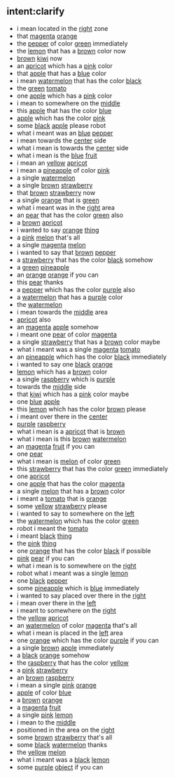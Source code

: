 ## intent:clarify
- i mean located in the [right](placement) zone
- that [magenta](object_color) [orange](object_name)
- the [pepper](object_name) of color [green](object_color) immediately
- the [lemon](object_name) that has a [brown](object_color) color now
- [brown](object_color) [kiwi](object_name) now
- an [apricot](object_name) which has a [pink](object_color) color
- that [apple](object_name) that has a [blue](object_color) color
- i mean [watermelon](object_name) that has the color [black](object_color)
- the [green](object_color) [tomato](object_name)
- one [apple](object_name) which has a [pink](object_color) color
- i mean to somewhere on the [middle](placement)
- this [apple](object_name) that has the color [blue](object_color)
- [apple](object_name) which has the color [pink](object_color)
- some [black](object_color) [apple](object_name) please robot
- what i meant was an [blue](object_color) [pepper](object_name)
- i mean towards the [center](placement) side
- what i mean is towards the [center](placement) side
- what i mean is the [blue](object_color) [fruit](undefined_object)
- i mean an [yellow](object_color) [apricot](object_name)
- i mean a [pineapple](object_name) of color [pink](object_color)
- a single [watermelon](object_name)
- a single [brown](object_color) [strawberry](object_name)
- that [brown](object_color) [strawberry](object_name) now
- a single [orange](object_name) that is [green](object_color)
- what i meant was in the [right](placement) area
- an [pear](object_name) that has the color [green](object_color) also
- a [brown](object_color) [apricot](object_name)
- i wanted to say [orange](object_color) [thing](undefined_object)
- a [pink](object_color) [melon](object_name) that's all
- a single [magenta](object_color) [melon](object_name)
- i wanted to say that [brown](object_color) [pepper](object_name)
- a [strawberry](object_name) that has the color [black](object_color) somehow
- a [green](object_color) [pineapple](object_name)
- an [orange](object_color) [orange](object_name) if you can
- this [pear](object_name) thanks
- a [pepper](object_name) which has the color [purple](object_color) also
- a [watermelon](object_name) that has a [purple](object_color) color
- the [watermelon](object_name)
- i mean towards the [middle](placement) area
- [apricot](object_name) also
- an [magenta](object_color) [apple](object_name) somehow
- i meant one [pear](object_name) of color [magenta](object_color)
- a single [strawberry](object_name) that has a [brown](object_color) color maybe
- what i meant was a single [magenta](object_color) [tomato](object_name)
- an [pineapple](object_name) which has the color [black](object_color) immediately
- i wanted to say one [black](object_color) [orange](object_name)
- [lemon](object_name) which has a [brown](object_color) color
- a single [raspberry](object_name) which is [purple](object_color)
- towards the [middle](placement) side
- that [kiwi](object_name) which has a [pink](object_color) color maybe
- one [blue](object_color) [apple](object_name)
- this [lemon](object_name) which has the color [brown](object_color) please
- i meant over there in the [center](placement)
- [purple](object_color) [raspberry](object_name)
- what i mean is a [apricot](object_name) that is [brown](object_color)
- what i mean is this [brown](object_color) [watermelon](object_name)
- an [magenta](object_color) [fruit](undefined_object) if you can
- one [pear](object_name)
- what i mean is [melon](object_name) of color [green](object_color)
- this [strawberry](object_name) that has the color [green](object_color) immediately
- one [apricot](object_name)
- one [apple](object_name) that has the color [magenta](object_color)
- a single [melon](object_name) that has a [brown](object_color) color
- i meant a [tomato](object_name) that is [orange](object_color)
- some [yellow](object_color) [strawberry](object_name) please
- i wanted to say to somewhere on the [left](placement)
- the [watermelon](object_name) which has the color [green](object_color)
- robot i meant the [tomato](object_name)
- i meant [black](object_color) [thing](undefined_object)
- the [pink](object_color) [thing](undefined_object)
- one [orange](object_name) that has the color [black](object_color) if possible
- [pink](object_color) [pear](object_name) if you can
- what i mean is to somewhere on the [right](placement)
- robot what i meant was a single [lemon](object_name)
- one [black](object_color) [pepper](object_name)
- some [pineapple](object_name) which is [blue](object_color) immediately
- i wanted to say placed over there in the [right](placement)
- i mean over there in the [left](placement)
- i meant to somewhere on the [right](placement)
- the [yellow](object_color) [apricot](object_name)
- an [watermelon](object_name) of color [magenta](object_color) that's all
- what i mean is placed in the [left](placement) area
- one [orange](object_name) which has the color [purple](object_color) if you can
- a single [brown](object_color) [apple](object_name) immediately
- a [black](object_color) [orange](object_name) somehow
- the [raspberry](object_name) that has the color [yellow](object_color)
- a [pink](object_color) [strawberry](object_name)
- an [brown](object_color) [raspberry](object_name)
- i mean a single [pink](object_color) [orange](object_name)
- [apple](object_name) of color [blue](object_color)
- a [brown](object_color) [orange](object_name)
- a [magenta](object_color) [fruit](undefined_object)
- a single [pink](object_color) [lemon](object_name)
- i mean to the [middle](placement)
- positioned in the area on the [right](placement)
- some [brown](object_color) [strawberry](object_name) that's all
- some [black](object_color) [watermelon](object_name) thanks
- the [yellow](object_color) [melon](object_name)
- what i meant was a [black](object_color) [lemon](object_name)
- some [purple](object_color) [object](undefined_object) if you can
